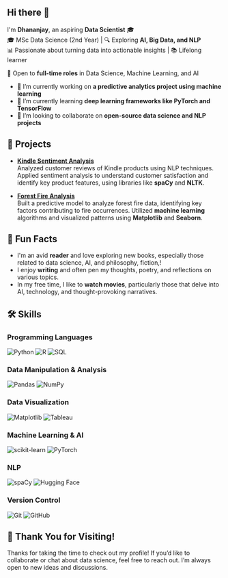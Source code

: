 ## Hi there 👋
I'm **Dhananjay**, an aspiring **Data Scientist** 🎓  
🎓 MSc Data Science (2nd Year) | 🔍 Exploring **AI, Big Data, and NLP**  
📊 Passionate about turning data into actionable insights | 📚 Lifelong learner  

💼 Open to **full-time roles** in Data Science, Machine Learning, and AI  
- 🔭 I’m currently working on **a predictive analytics project using machine learning**  
- 🌱 I’m currently learning **deep learning frameworks like PyTorch and TensorFlow**  
- 👯 I’m looking to collaborate on **open-source data science and NLP projects**

## 🚀 Projects

- [**Kindle Sentiment Analysis**](https://github.com/Dhanu227/Kindle-Review-Sentiment-Analysis)  
  Analyzed customer reviews of Kindle products using NLP techniques. Applied sentiment analysis to understand customer satisfaction and identify key product features, using libraries like **spaCy** and **NLTK**.

- [**Forest Fire Analysis**](https://github.com/Dhanu227/Forestfire)  
  Built a predictive model to analyze forest fire data, identifying key factors contributing to fire occurrences. Utilized **machine learning** algorithms and visualized patterns using **Matplotlib** and **Seaborn**.



## 🎨 Fun Facts
- I'm an avid **reader** and love exploring new books, especially those related to data science, AI, and philosophy, fiction,!  
- I enjoy **writing** and often pen my thoughts, poetry, and reflections on various topics.  
- In my free time, I like to **watch movies**, particularly those that delve into AI, technology, and thought-provoking narratives.  

## 🛠 Skills  

### Programming Languages  
![Python](https://img.shields.io/badge/-Python-3776AB?logo=python&logoColor=white) ![R](https://img.shields.io/badge/-R-276DC3?logo=r&logoColor=white) ![SQL](https://img.shields.io/badge/-SQL-4479A1?logo=postgresql&logoColor=white)

### Data Manipulation & Analysis  
![Pandas](https://img.shields.io/badge/-Pandas-150458?logo=pandas&logoColor=white) ![NumPy](https://img.shields.io/badge/-NumPy-013243?logo=numpy&logoColor=white)

### Data Visualization  
![Matplotlib](https://img.shields.io/badge/-Matplotlib-11557C?logo=matplotlib&logoColor=white) ![Tableau](https://img.shields.io/badge/-Tableau-E97627?logo=tableau&logoColor=white)

### Machine Learning & AI  
![scikit-learn](https://img.shields.io/badge/-scikit--learn-F7931E?logo=scikit-learn&logoColor=white) ![PyTorch](https://img.shields.io/badge/-PyTorch-EE4C2C?logo=pytorch&logoColor=white)

### NLP  
![spaCy](https://img.shields.io/badge/-spaCy-09A3D5?logo=spacy&logoColor=white) ![Hugging Face](https://img.shields.io/badge/-Hugging%20Face-F9A03C?logo=huggingface&logoColor=black)

### Version Control  
![Git](https://img.shields.io/badge/-Git-F05032?logo=git&logoColor=white) ![GitHub](https://img.shields.io/badge/-GitHub-181717?logo=github&logoColor=white)


## 🙏 Thank You for Visiting!
Thanks for taking the time to check out my profile! If you’d like to collaborate or chat about data science, feel free to reach out. I’m always open to new ideas and discussions.

<!--
**Dhanu227/Dhanu227** is a ✨ _special_ ✨ repository because its `README.md` (this file) appears on your GitHub profile.

Here are some ideas to get you started:

- 🔭 I’m currently working on ...
- 🌱 I’m currently learning ...
- 👯 I’m looking to collaborate on ...

-->
